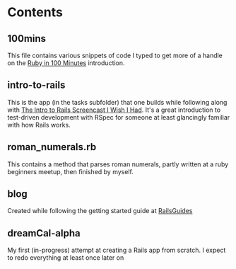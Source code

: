 <h1>Contents</h1>

<h2>100mins</h2>

<p>This file contains various snippets of code I typed to get more of a handle on the <a href='http://tutorials.jumpstartlab.com/projects/ruby_in_100_minutes.html'>Ruby in 100 Minutes</a> introduction.</p>

<h2>intro-to-rails</h2>
<p>This is the app (in the tasks subfolder) that one builds while following along with <a href="http://net.tutsplus.com/tutorials/ruby/the-intro-to-rails-screencast-i-wish-i-had/">The Intro to Rails Screencast I Wish I Had</a>. It's a great introduction to test-driven development with RSpec for someone at least glancingly familiar with how Rails works.</p>

<h2>roman_numerals.rb</h2>
<p>This contains a method that parses roman numerals, partly written at a ruby beginners meetup, then finished by myself.</p>

<h2>blog</h2>
<p>Created while following the getting started guide at <a href='http://guides.rubyonrails.org'>RailsGuides</a></p>

<h2>dreamCal-alpha</h2>
<p>My first (in-progress) attempt at creating a Rails app from scratch. I expect to redo everything at least once later on</p>
